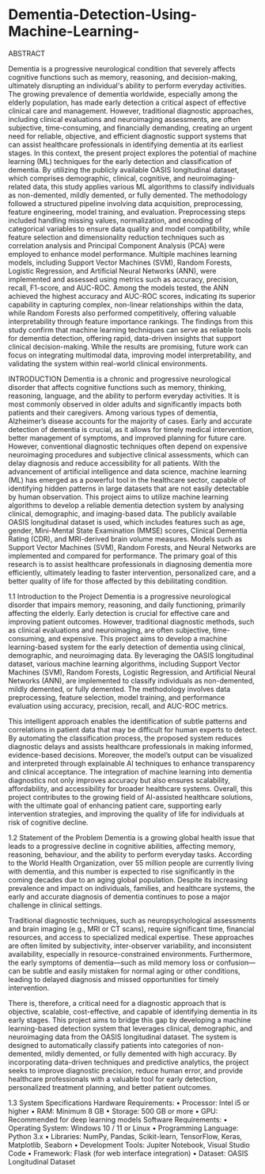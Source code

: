 # Dementia-Detection-Using-Machine-Learning-
ABSTRACT 
 
Dementia is a progressive neurological condition that severely affects cognitive functions such as memory, reasoning, and decision-making, ultimately disrupting an individual's ability to perform everyday activities. The growing prevalence of dementia worldwide, especially among the elderly population, has made early detection a critical aspect of effective clinical care and management. However, traditional diagnostic approaches, including clinical evaluations and neuroimaging assessments, are often subjective, time-consuming, and financially demanding, creating an urgent need for reliable, objective, and efficient diagnostic support systems that can assist healthcare professionals in identifying dementia at its earliest stages. In this context, the present project explores the potential of machine learning (ML) techniques for the early detection and classification of dementia. By utilizing the publicly available OASIS longitudinal dataset, which comprises demographic, clinical, cognitive, and neuroimaging-related data, this study applies various ML algorithms to classify individuals as non-demented, mildly demented, or fully demented. The methodology followed a structured pipeline involving data acquisition, preprocessing, feature engineering, model training, and evaluation. Preprocessing steps included handling missing values, normalization, and encoding of categorical variables to ensure data quality and model compatibility, while feature selection and dimensionality reduction techniques such as correlation analysis and Principal Component Analysis (PCA) were employed to enhance model performance. Multiple machines learning models, including Support Vector Machines (SVM), Random Forests, Logistic Regression, and Artificial Neural Networks (ANN), were implemented and assessed using metrics such as accuracy, precision, recall, F1-score, and AUC-ROC. Among the models tested, the ANN achieved the highest accuracy and AUC-ROC scores, indicating its superior capability in capturing complex, non-linear relationships within the data, while Random Forests also performed competitively, offering valuable interpretability through feature importance rankings. The findings from this study confirm that machine learning techniques can serve as reliable tools for dementia detection, offering rapid, data-driven insights that support clinical decision-making. While the results are promising, future work can focus on integrating multimodal data, improving model interpretability, and validating the system within real-world clinical environments. 

INTRODUCTION
Dementia is a chronic and progressive neurological disorder that affects cognitive functions such as memory, thinking, reasoning, language, and the ability to perform everyday activities. It is most commonly observed in older adults and significantly impacts both patients and their caregivers. Among various types of dementia, Alzheimer’s disease accounts for the majority of cases. Early and accurate detection of dementia is crucial, as it allows for timely medical intervention, better management of symptoms, and improved planning for future care. However, conventional diagnostic techniques often depend on expensive neuroimaging procedures and subjective clinical assessments, which can delay diagnosis and reduce accessibility for all patients. With the advancement of artificial intelligence and data science, machine learning (ML) has emerged as a powerful tool in the healthcare sector, capable of identifying hidden patterns in large datasets that are not easily detectable by human observation. This project aims to utilize machine learning algorithms to develop a reliable dementia detection system by analysing clinical, demographic, and imaging-based data. The publicly available OASIS longitudinal dataset is used, which includes features such as age, gender, Mini-Mental State Examination (MMSE) scores, Clinical Dementia Rating (CDR), and MRI-derived brain volume measures. Models such as Support Vector Machines (SVM), Random Forests, and Neural Networks are implemented and compared for performance. The primary goal of this research is to assist healthcare professionals in diagnosing dementia more efficiently, ultimately leading to faster intervention, personalized care, and a better quality of life for those affected by this debilitating condition.

1.1 Introduction to the Project
Dementia is a progressive neurological disorder that impairs memory, reasoning, and daily functioning, primarily affecting the elderly. Early detection is crucial for effective care and improving patient outcomes. However, traditional diagnostic methods, such as clinical evaluations and neuroimaging, are often subjective, time-consuming, and expensive. This project aims to develop a machine learning-based system for the early detection of dementia using clinical, demographic, and neuroimaging data. By leveraging the OASIS longitudinal dataset, various machine learning algorithms, including Support Vector Machines (SVM), Random Forests, Logistic Regression, and Artificial Neural Networks (ANN), are implemented to classify individuals as non-demented, mildly demented, or fully demented. The methodology involves data preprocessing, feature selection, model training, and performance evaluation using accuracy, precision, recall, and AUC-ROC metrics.

This intelligent approach enables the identification of subtle patterns and correlations in patient data that may be difficult for human experts to detect. By automating the classification process, the proposed system reduces diagnostic delays and assists healthcare professionals in making informed, evidence-based decisions. Moreover, the model’s output can be visualized and interpreted through explainable AI techniques to enhance transparency and clinical acceptance. The integration of machine learning into dementia diagnostics not only improves accuracy but also ensures scalability, affordability, and accessibility for broader healthcare systems. Overall, this project contributes to the growing field of AI-assisted healthcare solutions, with the ultimate goal of enhancing patient care, supporting early intervention strategies, and improving the quality of life for individuals at risk of cognitive decline.
 
1.2 Statement of the Problem
Dementia is a growing global health issue that leads to a progressive decline in cognitive abilities, affecting memory, reasoning, behaviour, and the ability to perform everyday tasks. According to the World Health Organization, over 55 million people are currently living with dementia, and this number is expected to rise significantly in the coming decades due to an aging global population. Despite its increasing prevalence and impact on individuals, families, and healthcare systems, the early and accurate diagnosis of dementia continues to pose a major challenge in clinical settings.

Traditional diagnostic techniques, such as neuropsychological assessments and brain imaging (e.g., MRI or CT scans), require significant time, financial resources, and access to specialized medical expertise. These approaches are often limited by subjectivity, inter-observer variability, and inconsistent availability, especially in resource-constrained environments. Furthermore, the early symptoms of dementia—such as mild memory loss or confusion—can be subtle and easily mistaken for normal aging or other conditions, leading to delayed diagnosis and missed opportunities for timely intervention.

There is, therefore, a critical need for a diagnostic approach that is objective, scalable, cost-effective, and capable of identifying dementia in its early stages. This project aims to bridge this gap by developing a machine learning-based detection system that leverages clinical, demographic, and neuroimaging data from the OASIS longitudinal dataset. The system is designed to automatically classify patients into categories of non-demented, mildly demented, or fully demented with high accuracy. By incorporating data-driven techniques and predictive analytics, the project seeks to improve diagnostic precision, reduce human error, and provide healthcare professionals with a valuable tool for early detection, personalized treatment planning, and better patient outcomes.

1.3 System Specifications
Hardware Requirements:
•	Processor: Intel i5 or higher
•	RAM: Minimum 8 GB
•	Storage: 500 GB or more
•	GPU: Recommended for deep learning models
Software Requirements:
•	Operating System: Windows 10 / 11 or Linux
•	Programming Language: Python 3.x
•	Libraries: NumPy, Pandas, Scikit-learn, TensorFlow, Keras, Matplotlib, Seaborn
•	Development Tools: Jupiter Notebook, Visual Studio Code
•	Framework: Flask (for web interface integration)
•	Dataset: OASIS Longitudinal Dataset
